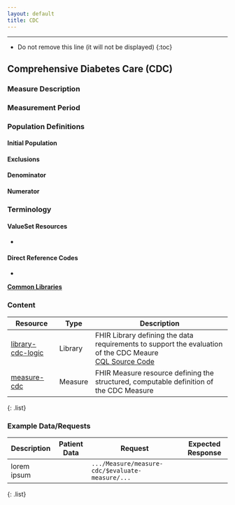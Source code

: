 ```yaml
---
layout: default
title: CDC
---
```


---

<!-- TOC  the css styling for this is \pages\assets\css\project.css under 'markdown-toc'-->

* Do not remove this line (it will not be displayed)
{:toc}

## Comprehensive Diabetes Care (CDC)

### Measure Description

### Measurement Period

### Population Definitions

#### Initial Population

#### Exclusions

#### Denominator 

#### Numerator 

### Terminology

#### ValueSet Resources

* 

#### Direct Reference Codes

* 

**[Common Libraries](common-libraries.html)**

### Content

| Resource | Type | Description |
| --- | --- | ------ |
| [library-cdc-logic](Library-library-cdc-logic.html) | Library | FHIR Library defining the data requirements to support the evaluation of the CDC Meaure <br/> [CQL Source Code](cdc-cql.html) |
| [measure-cdc](Measure-measure-cdc.html) | Measure | FHIR Measure resource defining the structured, computable definition of the CDC Measure |
{: .list} 

### Example Data/Requests

| Description | Patient Data | Request | Expected Response |
| ------ | ---- | ------ | --- |
| lorem ipsum |  | `.../Measure/measure-cdc/$evaluate-measure/...` |  |
{: .list} 

